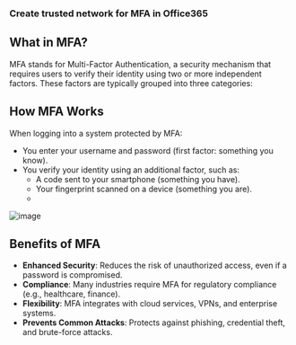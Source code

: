 ### Create trusted network for MFA in Office365

## What in MFA?

MFA stands for Multi-Factor Authentication, a security mechanism that requires users to verify their identity using two or more independent factors. These factors are typically grouped into three categories:


## How MFA Works
When logging into a system protected by MFA:
  -  You enter your username and password (first factor: something you know).
  -  You verify your identity using an additional factor, such as:
        -  A code sent to your smartphone (something you have).
        -  Your fingerprint scanned on a device (something you are).
        -  
![image](https://github.com/user-attachments/assets/a9a688e8-706d-4449-9e64-101a5f5944b5)
 
## Benefits of MFA
   -  **Enhanced Security**: Reduces the risk of unauthorized access, even if a password is compromised.
   -  **Compliance**: Many industries require MFA for regulatory compliance (e.g., healthcare, finance).
   -  **Flexibility**: MFA integrates with cloud services, VPNs, and enterprise systems.
   -  **Prevents Common Attacks**: Protects against phishing, credential theft, and brute-force attacks.

## 
